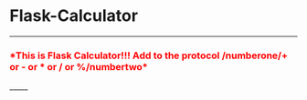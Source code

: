 # Flask-Calculator

_____
<h3 style="color:red">*This is Flask Calculator!!! Add to the protocol /numberone/+ or - or * or / or %/numbertwo*</h3>
_____
